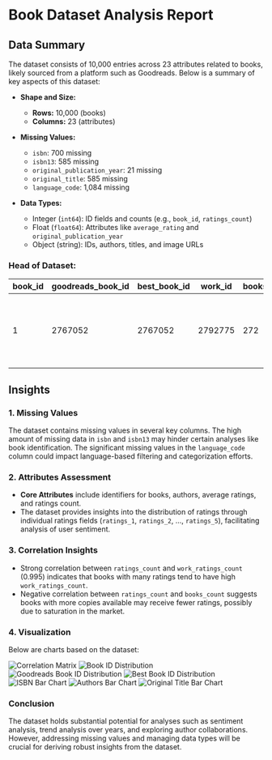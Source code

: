 # Book Dataset Analysis Report

## Data Summary

The dataset consists of 10,000 entries across 23 attributes related to books, likely sourced from a platform such as Goodreads. Below is a summary of key aspects of this dataset:

- **Shape and Size:**
  - **Rows:** 10,000 (books)
  - **Columns:** 23 (attributes)

- **Missing Values:**
  - `isbn`: 700 missing
  - `isbn13`: 585 missing
  - `original_publication_year`: 21 missing
  - `original_title`: 585 missing
  - `language_code`: 1,084 missing

- **Data Types:**
  - Integer (`int64`): ID fields and counts (e.g., `book_id`, `ratings_count`)
  - Float (`float64`): Attributes like `average_rating` and `original_publication_year`
  - Object (string): IDs, authors, titles, and image URLs

### Head of Dataset:

| book_id | goodreads_book_id | best_book_id | work_id | books_count | isbn       | isbn13           | authors                              | original_publication_year | original_title                               | title                                                                         | language_code | average_rating | ratings_count | work_ratings_count | work_text_reviews_count | ratings_1 | ratings_2 | ratings_3 | ratings_4 | ratings_5 | image_url                                                            | small_image_url                                                      |
|---------|--------------------|---------------|---------|-------------|------------|-------------------|---------------------------------------|---------------------------|---------------------------------------------|------------------------------------------------------------------------------|----------------|-----------------|-----------------|---------------------|--------------------------|-----------|-----------|-----------|-----------|-----------|-----------------------------------------------------------------------|-----------------------------------------------------------------------|
| 1       | 2767052            | 2767052       | 2792775 | 272         | 439023483  | 9780439023480.0   | Suzanne Collins                       | 2008.0                    | The Hunger Games                            | The Hunger Games (The Hunger Games, #1)                                   | eng            | 4.34            | 4780653       | 4942365            | 155254                   | 66715     | 127936    | 560092    | 1481305   | 2706317   | [image](https://images.gr-assets.com/books/1447303603m/2767052.jpg) | [small image](https://images.gr-assets.com/books/1447303603s/2767052.jpg) |

## Insights

### 1. Missing Values
The dataset contains missing values in several key columns. The high amount of missing data in `isbn` and `isbn13` may hinder certain analyses like book identification. The significant missing values in the `language_code` column could impact language-based filtering and categorization efforts.

### 2. Attributes Assessment
- **Core Attributes** include identifiers for books, authors, average ratings, and ratings count.
- The dataset provides insights into the distribution of ratings through individual ratings fields (`ratings_1`, `ratings_2`, ..., `ratings_5`), facilitating analysis of user sentiment.
  
### 3. Correlation Insights
- Strong correlation between `ratings_count` and `work_ratings_count` (0.995) indicates that books with many ratings tend to have high `work_ratings_count`.
- Negative correlation between `ratings_count` and `books_count` suggests books with more copies available may receive fewer ratings, possibly due to saturation in the market.

### 4. Visualization
Below are charts based on the dataset:

![Correlation Matrix](correlation_matrix_resized.png)
![Book ID Distribution](book_id_distribution_resized.png)
![Goodreads Book ID Distribution](goodreads_book_id_distribution_resized.png)
![Best Book ID Distribution](best_book_id_distribution_resized.png)
![ISBN Bar Chart](isbn_bar_chart_resized.png)
![Authors Bar Chart](authors_bar_chart_resized.png)
![Original Title Bar Chart](original_title_bar_chart_resized.png)

### Conclusion
The dataset holds substantial potential for analyses such as sentiment analysis, trend analysis over years, and exploring author collaborations. However, addressing missing values and managing data types will be crucial for deriving robust insights from the dataset.